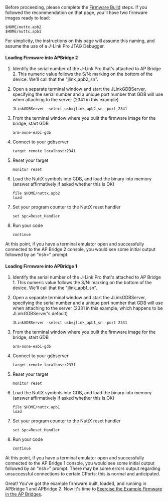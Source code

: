 Before proceeding, please complete the [Firmware Build](Firmware-Build) steps.  If you followed the recommendation on that page, you'll have two firmware images ready to load:
````
$HOME/nuttx.apb2
$HOME/nuttx.apb1
````
For simplicity, the instructions on this page will assume this naming, and assume the use of a J-Link Pro JTAG Debugger.

#### Loading Firmware into APBridge 2
1. Identify the serial number of the J-Link Pro that's attached to AP Bridge 2.  This numeric value follows the S/N: marking on the bottom of the device.  We'll call that the "jlink_apb2_sn".
2. Open a separate terminal window and start the JLinkGDBServer, specifying the serial number and a unique port number that GDB will use when attaching to the server (2341 in this example)

   `JLinkGDBServer -select usb=jlink_apb2_sn -port 2341`
3. From the terminal window where you built the firmware image for the bridge, start GDB

    `arm-none-eabi-gdb`
4. Connect to your gdbserver

    `target remote localhost:2341`
5. Reset your target

    `monitor reset`
6. Load the NuttX symbols into GDB, and load the binary into memory (answer affirmatively if asked whether this is OK)

    `file $HOME/nuttx.apb2`  
    `load`
7. Set your program counter to the NuttX reset handler

    `set $pc=Reset_Handler`
8. Run your code

    `continue`

At this point, if you have a terminal emulator open and successfully connected to the AP Bridge 2 console, you would see some initial output followed by an "nsh>" prompt.

#### Loading Firmware into APBridge 1
1. Identify the serial number of the J-Link Pro that's attached to AP Bridge 1.  This numeric value follows the S/N: marking on the bottom of the device.  We'll call that the "jlink_apb1_sn".
2. Open a separate terminal window and start the JLinkGDBServer, specifying the serial number and a unique port number that GDB will use when attaching to the server (2331 in this example, which happens to be JLinkGDBServer's default)

   `JLinkGDBServer -select usb=jlink_apb1_sn -port 2331`
3. From the terminal window where you built the firmware image for the bridge, start GDB

    `arm-none-eabi-gdb`
4. Connect to your gdbserver

    `target remote localhost:2331`
5. Reset your target

    `monitor reset`
6. Load the NuttX symbols into GDB, and load the binary into memory (answer affirmatively if asked whether this is OK)

    `file $HOME/nuttx.apb1`  
    `load`
7. Set your program counter to the NuttX reset handler

    `set $pc=Reset_Handler`
8. Run your code

    `continue`

At this point, if you have a terminal emulator open and successfully connected to the AP Bridge 1 console, you would see some initial output followed by an "nsh>" prompt.  There may be some errors output regarding unsuccessful connections to certain CPorts: this is normal and anticipated.

Great!  You've got the example firmware built, loaded, and running in APBridge 1 and APBridge 2.  Now it's time to [Exercise the Example Firmware in the AP Bridges](Exercising-Example-Firmware-in-the-APBridges).
